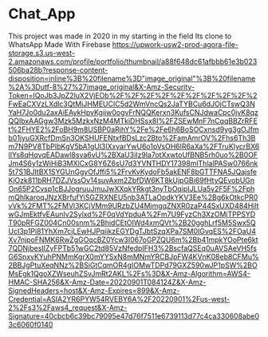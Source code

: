# Chat_App
This project was made in 2020 in my starting in the field
Its clone to WhatsApp 
Made With Firebase
https://upwork-usw2-prod-agora-file-storage.s3.us-west-2.amazonaws.com/profile/portfolio/thumbnail/a88f648dc61afbbb61e3b023506ba28b?response-content-disposition=inline%3B%20filename%3D"image_original"%3B%20filename%2A%3Dutf-8%27%27image_original&X-Amz-Security-Token=IQoJb3JpZ2luX2VjEOb%2F%2F%2F%2F%2F%2F%2F%2F%2F%2FwEaCXVzLXdlc3QtMiJHMEUCIC5d2WmVncQs2JaTYBCu6dJOjCTswQ3NYaH7Jo0du2axAiEAykHpvKgijw0ogvFrNQQKerxn3KufsCNJdwaCpc0jvK8qzQQIbxAAGgw3Mzk5MzkxNzM4MTkiDHSsx8I%2FZSEwMnF7nCqqBBZrRFEt%2FHYE2%2FoBH9m8USBP0aRjhY%2Fe%2Fe6h6BoSOCxnsd9yg3gOJfmb01jyuGXRcfDmSn3OKSHUFENtxfBDsLzc2Bto%2FamAmrOV%2Fhs6Th3Bm7N9PV8TbPIbKgV5bA1gUl3lXxyarYwU6o1pVsOH6lR6aXa%2FTruKIycrBX6lIYs8qHqvqEADawl8sva6vU%2BXaU3iIz9la7otXxwtoUfBNB5rh0uo%2B0OFJm4S6y1zWiHiB3MXlCxG8Y6Z6sU7d3YVNTHDY17398mlThlalPASw0766nk5t7S1BJItBX1SYGUnGgyOfJffi5%2FrvKvKydoFb5akENF8bGTTFNA5JQajsfeKjOzk811bRH7DZJVssOv14suvAxm2ZbfDW6KT8kUjpGBi69fHtyQEvobUGnOn65P2Cvsp1cBJJogruuJmuJwXXqkYRkgt3nyTbOqipIJLUa5v2F5F%2FphmQhlkaroqJNzXBrfufYiSGZRXNEU5nb3ATLaOpdkYKV3Ee%2Bg6kOtkcPR0vVk%2FMT%2FMVl3KCjVMm9URzbZU4MimgqZNXR0zaP44SxUXD484HiltwGJmEktfvEAunIv2Sylxd%2F0qVdYpduA%2Fm7U9FyzCh3XzOMjTPPSYDT90pRFGZ004Cn00snm%2BhidCEtOIWd4xmQVt%2B20gghLrf5M5Swx5QUcI3p1Pi81YhXm7cjLEwHJPqiikzEGYDgTJbtSzqXPa7SM0IGvqES%2FOaU4Xv7njpoFNMK6RwZgGOqcBZ0Ycw3I067oGPZQU6m%2Bb41mpkYOoPte6kt7QDNjbesIIZyFPTb51wGC2td85VzNfedpIFH3%2BscfaQSEq0uAVSAeVH5fsG6SnxvKYuhPNMmKgrX0mYYSxN8mMNmYRCBJpFW4KVnK08eb8CFMu%2BBJgPtuXeqNNz%2BSiGtCqmOR4gIOMwTDPd79GXZ590wJP1pSW%2BOMsEgk1QgoXZWseuhZSvJmRt2AKL%2Fs%3D&X-Amz-Algorithm=AWS4-HMAC-SHA256&X-Amz-Date=20220901T084124Z&X-Amz-SignedHeaders=host&X-Amz-Expires=899&X-Amz-Credential=ASIA2YR6PYW54RVEBY6A%2F20220901%2Fus-west-2%2Fs3%2Faws4_request&X-Amz-Signature=40cbcb6c39bc79095e47d76f7511e6739113d77c4ca330608abe03c6060f0140
